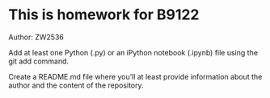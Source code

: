 # This is homework for B9122

Author: ZW2536 

Add at least one Python (.py) or an iPython notebook (.ipynb) file using the git add command.

Create a README.md file where you’ll at least provide information about the author and the content of the repository.

